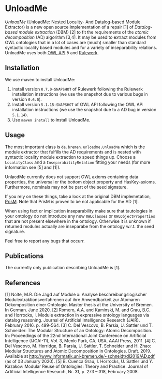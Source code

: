 # UnloadMe


*UnloadMe* (UnloadMe: Nested Locality- And Datalog-based Module Extractor) is a new open source implementation of a repair [1] of *Datalog-based module extraction* (DBM) [2] to fit the requirements of the *atomic decomposition* (AD) algorithm [3,4].
It may be used to extract modules from OWL ontologies that in a lot of cases are (much) smaller than standard syntactic locality based modules and for a variety of inseparability relations.
UnloadMe uses both [OWL API](https://github.com/owlcs/owlapi) 5 and [Rulewerk](https://github.com/knowsys/rulewerk).

## Installation
We use maven to install UnloadMe:
1. Install version `0.7.0-SNAPSHOT` of Rulewerk following the Rulewerk installation instructions (we use the snapshot due to various bugs in version `0.6.0`).
2. Install version `5.1.15-SNAPSHOT` of OWL API following the OWL API installation instructions (we use the snapshot due to a AD bug in version `5.1.14`).
3. Use `maven install` to install UnloadMe.

## Usage
The most important class is `de.bremen.unloadme.UnloadMe` which is the module extractor that fulfills the AD requirements and is nested with syntactic locality module extraction to speed things up. Choose a `LocalityClass` and a `InseparabilityRelation` fitting your needs (for more information see [5] and [1]).

UnlaodMe currently does not support OWL axioms containing data properties, the universal or the bottom object property and HasKey-axioms.
Furthermore, nominals may not be part of the seed signature.

If you rely on these things, take a look at the original DBM implemetation, [PrisM](https://github.com/anaphylactic/PrisM). Note that PrisM is proven to be not applicable for the AD [1].

When using fact or implication inseparability make sure that tautologies in your ontology do not introduce any new `OWLClasses` or `OWLObjectProperties` that are not present elsewhere in the ontology. Otherwise it is unknown if returned modules actually are inseparabe from the ontology w.r.t. the seed signature.

Feel free to report any bugs that occurr.

## Publications
The currently only publication describing UnloadMe is [1].

## References
[1] Nolte, M.R. Die Jagd auf Module x: Analyse beschreibungslogischer Modulextraktionsverfahrenen auf ihre Anwendbarkeit zur Atomaren Dekomposition einer Ontologie. Master thesis at the University of Bremen. In German. June 2020.
[2] Romero, A.A. and Kaminski, M. and Grau, B.C. and Horrocks, I. Module extraction in expressive ontology languages via datalog reasoning. Journal of Artificial Intelligence Research (JAIR). February 2016. p. 499-564.
[3] C. Del Vescovo, B. Parsia, U. Sattler und T. Schneider: The Modular Structure of an Ontology: Atomic Decomposition. In: Proceedings of the 22nd International Joint Conference on Artificial Intelligence (IJCAI-11), Vol. 3, Menlo Park, CA, USA, AAAI Press, 2011.
[4] C. Del Vescovo, M. Horridge, B. Parsia, U. Sattler, T. Schneider und H. Zhao: Modular Structures and Atomic Decomposition in Ontologies. Draft. 2019. Available at http://www.informatik.uni-bremen.de/~schneidt/dl2019/AD.pdf (as of 03 January 2020).
[5] B. Cuenca Grau, I. Horrocks, U. Sattler und Y. Kazakov: Modular Reuse of Ontologies: Theory and Practice. Journal of Artificial Intelligence Research, Nr. 31, p. 273 – 318, February 2008.
